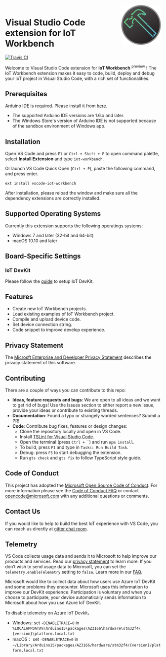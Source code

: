 <img src="https://raw.githubusercontent.com/Microsoft/vscode-iot-workbench/master/logo.png" align="right" width="128" height="128">

# Visual Studio Code extension for IoT Workbench 

[![Travis CI](https://travis-ci.org/Microsoft/vscode-iot-workbench.svg?branch=master)](https://travis-ci.org/Microsoft/vscode-iot-workbench)

Welcome to Visual Studio Code extension for **IoT Workbench** <sup>preview</sup> ! The IoT Workbench extension makes it easy to code, build, deploy and debug your IoT project in Visual Studio Code, with a rich set of functionalities.

## Prerequisites
Arduino IDE is required. Please install it from [here](https://www.arduino.cc/en/main/software#download).
- The supported Arduino IDE versions are 1.6.x and later.
- The Windows Store's version of Arduino IDE is not supported because of the sandbox environment of Windows app.

## Installation
Open VS Code and press `F1` or `Ctrl + Shift + P` to open command palette, select **Install Extension** and type `iot-workbench`.

Or launch VS Code Quick Open (`Ctrl + P`), paste the following command, and press enter.
```bash
ext install vscode-iot-workbench
```

After installation, please reload the window and make sure all the dependency extensions are correctly installed.

## Supported Operating Systems
Currently this extension supports the following operatings systems:

- Windows 7 and later (32-bit and 64-bit)
- macOS 10.10 and later

## Board-Specific Settings

### IoT DevKit

Please follow the [guide](./docs/IoTDevKit.md) to setup IoT DevKit.

## Features

* Create new IoT Workbench projects.
* Load existing examples of IoT Workbench project.
* Compile and upload device code.
* Set device connection string.
* Code snippet to improve develop experience.


## Privacy Statement
The [Microsft Enterprise and Developer Privacy Statement](https://www.microsoft.com/en-us/privacystatement/EnterpriseDev/default.aspx) describes the privacy statement of this software.

## Contributing
There are a couple of ways you can contribute to this repo:

- **Ideas, feature requests and bugs**: We are open to all ideas and we want to get rid of bugs! Use the Issues section to either report a new issue, provide your ideas or contribute to existing threads.
- **Documentation**: Found a typo or strangely worded sentences? Submit a PR!
- **Code**: Contribute bug fixes, features or design changes:
  - Clone the repository locally and open in VS Code.
  - Install [TSLint for Visual Studio Code](https://marketplace.visualstudio.com/items?itemName=eg2.tslint).
  - Open the terminal (press <code>Ctrl + &#96;</code>) and run `npm install`.
  - To build, press `F1` and type in `Tasks: Run Build Task`.
  - Debug: press `F5` to start debugging the extension.
  - Run `gts check` and `gts fix` to follow TypeScript style guide.  

## Code of Conduct
This project has adopted the [Microsoft Open Source Code of Conduct](https://opensource.microsoft.com/codeofconduct). For more information please see the [Code of Conduct FAQ](https://opensource.microsoft.com/codeofconduct/faq/#howadopt) or contact opencode@microsoft.com with any additional questions or comments.

## Contact Us
If you would like to help to build the best IoT experience with VS Code, you can reach us directly at [gitter chat room](https://gitter.im/Microsoft/azure-iot-developer-kit).

## Telemetry
VS Code collects usage data and sends it to Microsoft to help improve our products and services. Read our [privacy statement](https://go.microsoft.com/fwlink/?LinkID=528096&clcid=0x409) to learn more. If you don’t wish to send usage data to Microsoft, you can set the `telemetry.enableTelemetry` setting to `false`. Learn more in our [FAQ](https://code.visualstudio.com/docs/supporting/faq#_how-to-disable-telemetry-reporting).

Microsoft would like to collect data about how users use Azure IoT DevKit and some problems they encounter. Microsoft uses this information to improve our DevKit experience. Participation is voluntary and when you choose to participate, your device automatically sends information to Microsoft about how you use Azure IoT DevKit.

To disable telemetry on Azure IoT Devkit，

- Windows: set `-DENABLETRACE=0` in `%LOCALAPPDATA%\Arduino15\packages\AZ3166\hardware\stm32f4\{version}\platform.local.txt`
- macOS： set `-DENABLETRACE=0` in `~/Library/Arduino15/packages/AZ3166/hardware/stm32f4/{version}/platform.local.txt`

